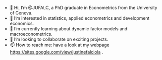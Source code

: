 - 👋 Hi, I’m @JUFALC, a PhD graduate in Econometrics from the University of Geneva.
- 👀 I’m interested in statistics, applied econometrics and development economics.
- 🌱 I’m currently learning about dynamic factor models and macroeconometrics.
- 💞️ I’m looking to collaborate on exciting projects.
- 📫 How to reach me: have a look at my webpage https://sites.google.com/view/justinefalciola .

<!---
JUFALC/JUFALC is a ✨ special ✨ repository because its `README.md` (this file) appears on your GitHub profile.
You can click the Preview link to take a look at your changes.
--->

